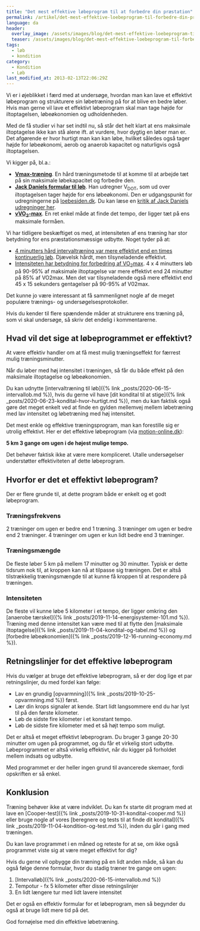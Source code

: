 ```yaml
---
title: "Det mest effektive løbeprogram til at forbedre din præstation"
permalink: /artikel/det-mest-effektive-loebeprogram-til-forbedre-din-praestation
language: da
header:
  overlay_image: /assets/images/blog/det-mest-effektive-loebeprogram-til-forbedre-din-praestation.jpg
  teaser: /assets/images/blog/det-mest-effektive-loebeprogram-til-forbedre-din-praestation.jpg
tags:
  - løb
  - kondition
category:
  - Kondition
  - Løb
last_modified_at: 2013-02-13T22:06:29Z
---
```


Vi er i øjeblikket i færd med at undersøge, hvordan man kan lave et effektivt løbeprogram og strukturere sin løbetræning på for at blive en bedre løber. Hvis man gerne vil lave et effektivt løbeprogram skal man tage højde for iltoptagelsen, løbeøkonomien og udholdenheden.

Med de få studier vi har set indtil nu, så står det helt klart at ens maksimale iltoptagelse ikke kan stå alene ift. at vurdere, hvor dygtig en løber man er. Det afgørende er hvor hurtigt man kan kan løbe, hvilket således også tager højde for løbeøkonomi, aerob og anaerob kapacitet og naturligvis også iltoptagelsen.

Vi kigger på, bl.a.:

- [**Vmax-træning**](/vmax/). En hård træningsmetode til at komme til at arbejde tæt på sin maksimale løbekapacitet og forbedre den.
- [**Jack Daniels formular til løb**](http://www.simpsonassociatesinc.com/runningmath1.htm). Han udregner V<sub>DOT</sub>, som ud over iltoptagelsen tager højde for ens løbeøkonomi. Den er udgangspunkt for udregningerne på [loebesiden.dk](https://loebesiden.dk/beregninger/). Du kan læse en [kritik af Jack Daniels udregninger her](http://jaredmcqueen.com/jackdanielsflaw.html).
- [**vVO<sub>2</sub>-max**](https://www.brianmac.co.uk/vvo2max.htm). En ret enkel måde at finde det tempo, der ligger tæt på ens maksimale formåen.

Vi har tidligere beskæftiget os med, at intensiteten af ens træning har stor betydning for ens præstationsmæssige udbytte. Noget tyder på at:

- [4 minutters hård intervaltræning var mere effektivt end en times kontinuerlig løb](/artikel/4-minutters-haard-intervaltraening-bedre-end-en-times-moderat-loeb). Djævelsk hårdt, men tilsyneladende effektivt.
- [Intensiteten har betydning for forbedring af VO<sub>2</sub>max](/intensitet-vo2max/). 4 x 4 minutters løb på 90-95% af maksimale iltoptagelse var mere effektivt end 24 minutter på 85% af VO2max. Men det var tilsyneladende også mere effektivt end 45 x 15 sekunders gentagelser på 90-95% af V02max.

Det kunne jo være interessant at få sammenlignet nogle af de meget populære trænings- og undersøgelsesprotokoller.

Hvis du kender til flere spændende måder at strukturere ens træning på, som vi skal undersøge, så skriv det endelig i kommentarerne.

## Hvad vil det sige at løbeprogrammet er effektivt?

At være effektiv handler om at få mest mulig træningseffekt for færrest mulig træningsminutter.

Når du løber med høj intensitet i træningen, så får du både effekt på den maksimale iltoptagelse og løbeøkonomien.

Du kan udnytte [intervaltræning til løb]({% link _posts/2020-06-15-intervallob.md %}), hvis du gerne vil have [dit kondital til at stige]({% link _posts/2020-06-23-kondital-hvor-hurtigt.md %}), men du kan faktisk også gøre det meget enkelt ved at finde en gylden mellemvej mellem løbetræning med lav intensitet og løbetræning med høj intensitet.

Det mest enkle og effektive træningsprogram, man kan forestille sig er utrolig effektivt. Her er det effektive løbeprogram (via [motion-online.dk](https://www.motion-online.dk/mest-effektive-loebeprogram/)):

**5 km 3 gange om ugen i de højest mulige tempo.**

Det behøver faktisk ikke at være mere kompliceret. Utalle undersøgelser understøtter effektiviteten af dette løbeprogram.

## Hvorfor er det et effektivt løbeprogram?

Der er flere grunde til, at dette program både er enkelt og et godt løbeprogram.

### Træningsfrekvens

2 træninger om ugen er bedre end 1 træning. 3 træninger om ugen er bedre end 2 træninger. 4 træninger om ugen er kun lidt bedre end 3 træninger.

### Træningsmængde

De fleste løber 5 km på mellem 17 minutter og 30 minutter. Typisk er dette tidsrum nok til, at kroppen kan nå at tilpasse sig træningen. Det er altså tilstrækkelig træningsmængde til at kunne få kroppen til at respondere på træningen.

### Intensiteten

De fleste vil kunne løbe 5 kilometer i et tempo, der ligger omkring den [anaerobe tærskel]({% link _posts/2019-11-14-energisystemer-101.md %}). Træning med denne intensitet kan være med til at flytte den [maksimale iltoptagelse]({% link _posts/2019-11-04-kondital-og-tabel.md %}) og [forbedre løbeøkonomien]({% link _posts/2019-12-16-running-economy.md %}).

## Retningslinjer for det effektive løbeprogram

Hvis du vælger at bruge det effektive løbeprogram, så er der dog lige et par retningslinjer, du med fordel kan følge:

- Lav en grundig [opvarmning]({% link _posts/2019-10-25-opvarmning.md %}) først.
- Lær din krops signaler at kende. Start lidt langsommere end du har lyst til på den første kilometer.
- Løb de sidste fire kilometer i et konstant tempo.
- Løb de sidste fire kilometer med et så højt tempo som muligt.

Det er altså et meget effektivt løbeprogram. Du bruger 3 gange 20-30 minutter om ugen på programmet, og du får et virkelig stort udbytte. Løbeprogrammet er altså virkelig effektivt, når du kigger på forholdet mellem indsats og udbytte.

Med programmet er der heller ingen grund til avancerede skemaer, fordi opskriften er så enkel.

## Konklusion

Træning behøver ikke at være indviklet. Du kan fx starte dit program med at lave en [Cooper-test]({% link _posts/2019-10-31-kondital-cooper.md %}) eller bruge nogle af vores [beregnere og tests til at finde dit kondital]({% link _posts/2019-11-04-kondition-og-test.md %}), inden du går i gang med træningen.

Du kan lave programmet i en måned og reteste for at se, om ikke også programmet viste sig at være meget effektivt for dig?

Hvis du gerne vil opbygge din træning på en lidt anden måde, så kan du også følge denne formular, hvor du stadig træner tre gange om ugen:

1. [Intervalløb]({% link _posts/2020-06-15-intervallob.md %})
2. Tempotur - fx 5 kilometer efter disse retningslinjer
3. En lidt længere tur med lidt lavere intensitet

Det er også en effektiv formular for et løbeprogram, men så begynder du også at bruge lidt mere tid på det.

God fornøjelse med din effektive løbetræning.
